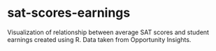 # sat-scores-earnings
Visualization of relationship between average SAT scores and student earnings created using R. Data taken from Opportunity Insights.

